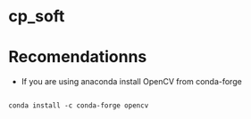 # cp_soft

# Recomendationns
- If you are using anaconda install OpenCV from conda-forge
<code>
conda install -c conda-forge opencv 
</code>
